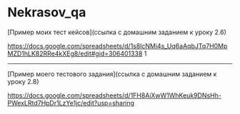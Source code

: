 # Nekrasov_qa 
[Пример моих тест кейсов](ссылка с домашним заданием  к уроку 2.6)


https://docs.google.com/spreadsheets/d/1s8lcNMi4s_Uq6aAqbJTq7H0MpMZD1hLK82RRe4kXEg8/edit#gid=306401338
1

---
[Пример моего тестового задания](ссылка с домашним заданием  к уроку 2.8)


https://docs.google.com/spreadsheets/d/1FH8AiXwW1WhKeuk9DNsHh-PWexLRtd7HpDr1LzYe1jc/edit?usp=sharing